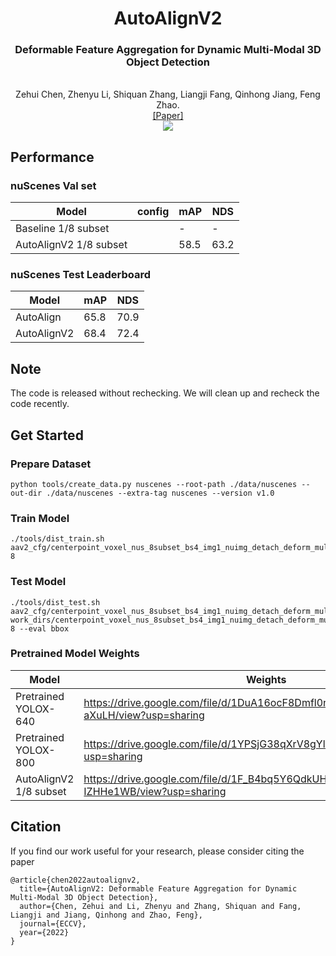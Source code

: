 <div align="center">
<h1> AutoAlignV2 </h1>
<h3>Deformable Feature Aggregation for Dynamic Multi-Modal 3D Object Detection</h3>
<br>Zehui Chen, Zhenyu Li, Shiquan Zhang, Liangji Fang, Qinhong Jiang, Feng Zhao. 
<br>

<div><a href="https://arxiv.org/abs/2207.10316">[Paper] </a></div> 

<center>
<img src='figs/framework.png'>
</center>

</div>

## Performance

### nuScenes Val set
| Model | config | mAP | NDS |
| - | - | - | - |
| Baseline 1/8 subset | | - | - |
| AutoAlignV2 1/8 subset | | 58.5 | 63.2 |

### nuScenes Test Leaderboard
| Model | mAP | NDS |
| -|-|-|
| AutoAlign |  65.8  |  70.9  |
| AutoAlignV2 | 68.4 | 72.4|

## Note

The code is released without rechecking. We will clean up and recheck the code recently.

## Get Started

### Prepare Dataset
```
python tools/create_data.py nuscenes --root-path ./data/nuscenes --out-dir ./data/nuscenes --extra-tag nuscenes --version v1.0
```

### Train Model
```
./tools/dist_train.sh aav2_cfg/centerpoint_voxel_nus_8subset_bs4_img1_nuimg_detach_deform_multipts.py 8
```

### Test Model
```
./tools/dist_test.sh aav2_cfg/centerpoint_voxel_nus_8subset_bs4_img1_nuimg_detach_deform_multipts.py work_dirs/centerpoint_voxel_nus_8subset_bs4_img1_nuimg_detach_deform_multipts/epoch_20.pth 8 --eval bbox
```

### Pretrained Model Weights
| Model | Weights |
| - | -|
|Pretrained YOLOX-640 | https://drive.google.com/file/d/1DuA16ocF8Dmfl0nC3NNSKG_Yqq-aXuLH/view?usp=sharing |
|Pretrained YOLOX-800 | https://drive.google.com/file/d/1YPSjG38qXrV8gYlq5FuhQCjfRIUvhaju/view?usp=sharing |
| AutoAlignV2 1/8 subset| https://drive.google.com/file/d/1F_B4bq5Y6QdkUHQbqeLaEGl-IZHHe1WB/view?usp=sharing |


## Citation
If you find our work useful for your research, please consider citing the paper
```
@article{chen2022autoalignv2,
  title={AutoAlignV2: Deformable Feature Aggregation for Dynamic Multi-Modal 3D Object Detection},
  author={Chen, Zehui and Li, Zhenyu and Zhang, Shiquan and Fang, Liangji and Jiang, Qinhong and Zhao, Feng},
  journal={ECCV},
  year={2022}
}
```